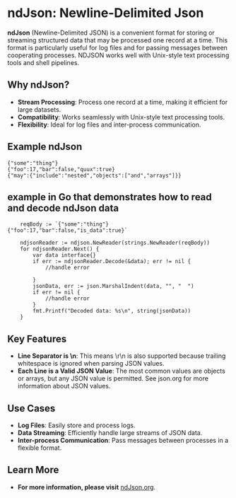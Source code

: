 # ndJson: Newline-Delimited Json

**ndJson** (Newline-Delimited JSON) is a convenient format for storing or streaming structured data that may be processed one record at a time. This format is particularly useful for log files and for passing messages between cooperating processes. NDJSON works well with Unix-style text processing tools and shell pipelines.

## Why ndJson?

- **Stream Processing**: Process one record at a time, making it efficient for large datasets.
- **Compatibility**: Works seamlessly with Unix-style text processing tools.
- **Flexibility**: Ideal for log files and inter-process communication.

## Example ndJson

```ndJson
{"some":"thing"}
{"foo":17,"bar":false,"quux":true}
{"may":{"include":"nested","objects":["and","arrays"]}}

```
## example in Go that demonstrates how to read and decode ndJson data
```
	reqBody := `{"some":"thing"}
{"foo":17,"bar":false,"is_data":true}`

	ndjsonReader := ndjson.NewReader(strings.NewReader(reqBody))
	for ndjsonReader.Next() {
		var data interface{}
		if err := ndjsonReader.Decode(&data); err != nil {
			//handle error
			
		}
		jsonData, err := json.MarshalIndent(data, "", "  ")
		if err != nil {
			//handle error
		}
		fmt.Printf("Decoded data: %s\n", string(jsonData))
	}
```

## Key Features
- **Line Separator is \n**: This means \r\n is also supported because trailing whitespace is ignored when parsing JSON values.
- **Each Line is a Valid JSON Value**: The most common values are objects or arrays, but any JSON value is permitted. See json.org for more information about JSON values.
  
## Use Cases
- **Log Files**: Easily store and process logs.
- **Data Streaming**: Efficiently handle large streams of JSON data.
- **Inter-process Communication**: Pass messages between processes in a flexible format.

## Learn More
- **For more information, please visit** [ndJson.org](http://ndjson.org).
